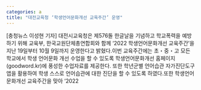 ```yaml
---
categories: a
title: "대전교육청 ‘학생언어문화개선 교육주간’ 운영"
---
```

[충청뉴스 이성현 기자] 대전시교육청은 제576돌 한글날을 기념하고 학교폭력을 예방하기 위해 교육부, 한국교원단체총연합회와 함께 ‘2022 학생언어문화개선 교육주간’을 지난 19일부터 10월 9일까지 운영한다고 밝혔다.이번 교육주간에는 초・중・고 모든 학교에서 학생 언어문화 개선 수업을 할 수 있도록 학생언어문화개선 홈페이지(goodword.kr)에 풍성한 수업자료를 제공한다. 또한 학년군별 언어습관 자가진단도구 앱을 활용하여 학생 스스로 언어습관에 대한 진단을 할 수 있도록 하였다.또한 학생언어문화개선 교육주간을 맞아 ‘2022